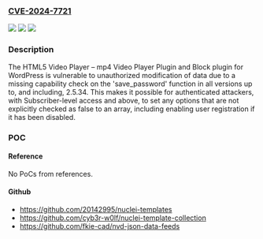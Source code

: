 ### [CVE-2024-7721](https://cve.mitre.org/cgi-bin/cvename.cgi?name=CVE-2024-7721)
![](https://img.shields.io/static/v1?label=Product&message=HTML5%20Video%20Player%20%E2%80%93%20mp4%20Video%20Player%20Plugin%20and%20Block&color=blue)
![](https://img.shields.io/static/v1?label=Version&message=*%3C%3D%202.5.34%20&color=brighgreen)
![](https://img.shields.io/static/v1?label=Vulnerability&message=CWE-862%20Missing%20Authorization&color=brighgreen)

### Description

The HTML5 Video Player – mp4 Video Player Plugin and Block plugin for WordPress is vulnerable to unauthorized modification of data due to a missing capability check on the 'save_password' function in all versions up to, and including, 2.5.34. This makes it possible for authenticated attackers, with Subscriber-level access and above, to set any options that are not explicitly checked as false to an array, including enabling user registration if it has been disabled.

### POC

#### Reference
No PoCs from references.

#### Github
- https://github.com/20142995/nuclei-templates
- https://github.com/cyb3r-w0lf/nuclei-template-collection
- https://github.com/fkie-cad/nvd-json-data-feeds

